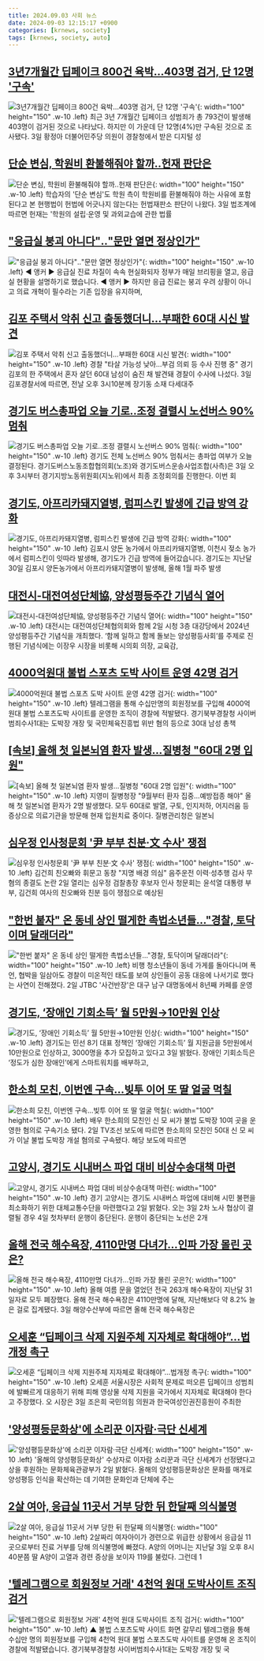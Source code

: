 ```yaml
---
title: 2024.09.03 사회 뉴스
date: 2024-09-03 12:15:17 +0900
categories: [krnews, society]
tags: [krnews, society, auto]
---
```

## [3년7개월간 딥페이크 800건 육박…403명 검거, 단 12명 '구속'](https://n.news.naver.com/mnews/article/421/0007766955)

![3년7개월간 딥페이크 800건 육박…403명 검거, 단 12명 '구속'](https://mimgnews.pstatic.net/image/origin/421/2024/09/03/7766955.jpg?type=nf220_150){: width="100" height="150" .w-10 .left}
최근 3년 7개월간 딥페이크 성범죄가 총 793건이 발생해 403명이 검거된 것으로 나타났다. 하지만 이 가운데 단 12명(4%)만 구속된 것으로 조사됐다. 3일 황정아 더불어민주당 의원이 경찰청에서 받은 디지털 성

## [단순 변심, 학원비 환불해줘야 할까..헌재 판단은](https://n.news.naver.com/mnews/article/215/0001177982)

![단순 변심, 학원비 환불해줘야 할까..헌재 판단은](https://mimgnews.pstatic.net/image/origin/215/2024/09/03/1177982.jpg?type=nf220_150){: width="100" height="150" .w-10 .left}
학습자의 '단순 변심'도 학원 측이 학원비를 환불해줘야 하는 사유에 포함된다고 본 현행법이 헌법에 어긋나지 않는다는 헌법재판소 판단이 나왔다. 3일 법조계에 따르면 헌재는 '학원의 설립·운영 및 과외교습에 관한 법률

## ["응급실 붕괴 아니다"‥"문만 열면 정상인가"](https://n.news.naver.com/mnews/article/214/0001371839)

!["응급실 붕괴 아니다"‥"문만 열면 정상인가"](https://mimgnews.pstatic.net/image/origin/214/2024/09/03/1371839.jpg?type=nf220_150){: width="100" height="150" .w-10 .left}
◀ 앵커 ▶ 응급실 진료 차질이 속속 현실화되자 정부가 매일 브리핑을 열고, 응급실 현황을 설명하기로 했습니다. ◀ 앵커 ▶ 하지만 응급 진료는 붕괴 우려 상황이 아니고 의료 개혁이 필수라는 기존 입장을 유지하며,

## [김포 주택서 악취 신고 출동했더니…부패한 60대 시신 발견](https://n.news.naver.com/mnews/article/586/0000086040)

![김포 주택서 악취 신고 출동했더니…부패한 60대 시신 발견](https://mimgnews.pstatic.net/image/origin/586/2024/09/03/86040.jpg?type=nf220_150){: width="100" height="150" .w-10 .left}
경찰 "타살 가능성 낮아…부검 의뢰 등 수사 진행 중" 경기 김포의 한 주택에서 혼자 살던 60대 남성이 숨진 채 발견돼 경찰이 수사에 나섰다. 3일 김포경찰서에 따르면, 전날 오후 3시10분께 장기동 소재 다세대주

## [경기도 버스총파업 오늘 기로..조정 결렬시 노선버스 90% 멈춰](https://n.news.naver.com/mnews/article/018/0005826642)

![경기도 버스총파업 오늘 기로..조정 결렬시 노선버스 90% 멈춰](https://mimgnews.pstatic.net/image/origin/018/2024/09/03/5826642.jpg?type=nf220_150){: width="100" height="150" .w-10 .left}
경기도 전체 노선버스 90% 멈춰서는 총파업 여부가 오늘 결정된다. 경기도버스노동조합협의회(노조)와 경기도버스운송사업조합(사측)은 3일 오후 3시부터 경기지방노동위원회(지노위)에서 최종 조정회의를 진행한다. 이번 회

## [경기도, 아프리카돼지열병, 럼피스킨 발생에 긴급 방역 강화](https://n.news.naver.com/mnews/article/056/0011792685)

![경기도, 아프리카돼지열병, 럼피스킨 발생에 긴급 방역 강화](https://mimgnews.pstatic.net/image/origin/056/2024/09/02/11792685.jpg?type=nf220_150){: width="100" height="150" .w-10 .left}
김포시 양돈 농가에서 아프리카돼지열병, 이천시 젖소 농가에서 럼피스킨이 잇따라 발생해, 경기도가 긴급 방역에 들어갔습니다. 경기도는 지난달 30일 김포시 양돈농가에서 아프리카돼지열병이 발생해, 올해 1월 파주 발생

## [대전시-대전여성단체協, 양성평등주간 기념식 열어](https://n.news.naver.com/mnews/article/003/0012762906)

![대전시-대전여성단체協, 양성평등주간 기념식 열어](https://mimgnews.pstatic.net/image/origin/003/2024/09/02/12762906.jpg?type=nf220_150){: width="100" height="150" .w-10 .left}
대전시는 대전여성단체협의회와 함께 2일 시청 3층 대강당에서 2024년 양성평등주간 기념식을 개최했다. ‘함께 일하고 함께 돌보는 양성평등사회’를 주제로 진행된 기념식에는 이장우 시장을 비롯해 시의회 의장, 교육감,

## [4000억원대 불법 스포츠 도박 사이트 운영 42명 검거](https://n.news.naver.com/mnews/article/005/0001722527)

![4000억원대 불법 스포츠 도박 사이트 운영 42명 검거](https://mimgnews.pstatic.net/image/origin/005/2024/09/03/1722527.jpg?type=nf220_150){: width="100" height="150" .w-10 .left}
텔레그램을 통해 수십만명의 회원정보를 구입해 4000억원대 불법 스포츠도박 사이트를 운영한 조직이 경찰에 적발됐다. 경기북부경찰청 사이버범죄수사1대는 도박장 개장 및 국민체육진흥법 위반 혐의 등으로 30대 남성 총책

## [[속보] 올해 첫 일본뇌염 환자 발생…질병청 "60대 2명 입원"](https://n.news.naver.com/mnews/article/029/0002899758)

![[속보] 올해 첫 일본뇌염 환자 발생…질병청 "60대 2명 입원"](https://mimgnews.pstatic.net/image/origin/029/2024/09/03/2899758.jpg?type=nf220_150){: width="100" height="150" .w-10 .left}
지영미 질병청장 "9월부터 환자 집중…예방접종 해야" 올해 첫 일본뇌염 환자가 2명 발생했다. 모두 60대로 발열, 구토, 인지저하, 어지러움 등 증상으로 의료기관을 방문해 현재 입원치료 중이다. 질병관리청은 일본뇌

## [심우정 인사청문회 '尹 부부 친분·文 수사' 쟁점](https://n.news.naver.com/mnews/article/629/0000318238)

![심우정 인사청문회 '尹 부부 친분·文 수사' 쟁점](https://mimgnews.pstatic.net/image/origin/629/2024/09/03/318238.jpg?type=nf220_150){: width="100" height="150" .w-10 .left}
김건희 친오빠와 휘문고 동창 "지명 배경 의심" 음주운전 이력·성추행 검사 무혐의 종결도 논란 2일 열리는 심우정 검찰총장 후보자 인사 청문회는 윤석열 대통령 부부, 김건희 여사의 친오빠와 친분 등이 쟁점으로 예상된

## ["한번 붙자" 온 동네 상인 떨게한 촉법소년들…"경찰, 토닥이며 달래더라"](https://n.news.naver.com/mnews/article/421/0007766201)

!["한번 붙자" 온 동네 상인 떨게한 촉법소년들…"경찰, 토닥이며 달래더라"](https://mimgnews.pstatic.net/image/origin/421/2024/09/03/7766201.jpg?type=nf220_150){: width="100" height="150" .w-10 .left}
비행 청소년들이 동네 가게를 돌아다니며 폭언, 협박을 일삼아도 경찰이 미온적인 태도를 보여 상인들이 공동 대응에 나서기로 했다는 사연이 전해졌다. 2일 JTBC '사건반장'은 대구 남구 대명동에서 8년째 카페를 운영

## [경기도, ‘장애인 기회소득’ 월 5만원→10만원 인상](https://n.news.naver.com/mnews/article/005/0001722494)

![경기도, ‘장애인 기회소득’ 월 5만원→10만원 인상](https://mimgnews.pstatic.net/image/origin/005/2024/09/03/1722494.jpg?type=nf220_150){: width="100" height="150" .w-10 .left}
경기도는 민선 8기 대표 정책인 ‘장애인 기회소득’ 월 지원금을 5만원에서 10만원으로 인상하고, 3000명을 추가 모집하고 있다고 3일 밝혔다. 장애인 기회소득은 ‘정도가 심한 장애인’에게 스마트워치를 배부하고,

## [한소희 모친, 이번엔 구속…빚투 이어 또 딸 얼굴 먹칠](https://n.news.naver.com/mnews/article/015/0005028855)

![한소희 모친, 이번엔 구속…빚투 이어 또 딸 얼굴 먹칠](https://mimgnews.pstatic.net/image/origin/015/2024/09/02/5028855.jpg?type=nf220_150){: width="100" height="150" .w-10 .left}
배우 한소희의 모친인 신 모 씨가 불법 도박장 10여 곳을 운영한 혐의로 구속기소 됐다. 2일 TV조선 보도에 따르면 한소희의 모친인 50대 신 모 씨가 이날 불법 도박장 개설 혐의로 구속됐다. 해당 보도에 따르면

## [고양시, 경기도 시내버스 파업 대비 비상수송대책 마련](https://n.news.naver.com/mnews/article/003/0012762578)

![고양시, 경기도 시내버스 파업 대비 비상수송대책 마련](https://mimgnews.pstatic.net/image/origin/003/2024/09/02/12762578.jpg?type=nf220_150){: width="100" height="150" .w-10 .left}
경기 고양시는 경기도 시내버스 파업에 대비해 시민 불편을 최소화하기 위한 대체교통수단을 마련했다고 2일 밝혔다. 오는 3일 2차 노사 협상이 결렬될 경우 4일 첫차부터 운행이 중단된다. 운행이 중단되는 노선은 2개

## [올해 전국 해수욕장, 4110만명 다녀가…인파 가장 몰린 곳은?](https://n.news.naver.com/mnews/article/018/0005826896)

![올해 전국 해수욕장, 4110만명 다녀가…인파 가장 몰린 곳은?](https://mimgnews.pstatic.net/image/origin/018/2024/09/03/5826896.jpg?type=nf220_150){: width="100" height="150" .w-10 .left}
올해 여름 문을 열었던 전국 263개 해수욕장이 지난달 31일자로 모두 폐장했다. 올해 전국 해수욕장은 4110만명에 달해, 지난해보다 약 8.2% 늘은 걸로 집계됐다. 3일 해양수산부에 따르면 올해 전국 해수욕장은

## [오세훈 “딥페이크 삭제 지원주체 지자체로 확대해야”…법개정 촉구](https://n.news.naver.com/mnews/article/016/0002357705)

![오세훈 “딥페이크 삭제 지원주체 지자체로 확대해야”…법개정 촉구](https://mimgnews.pstatic.net/image/origin/016/2024/09/03/2357705.jpg?type=nf220_150){: width="100" height="150" .w-10 .left}
오세훈 서울시장은 사회적 문제로 떠오른 딥페이크 성범죄에 발빠르게 대응하기 위해 피해 영상물 삭제 지원을 국가에서 지자체로 확대해야 한다고 주장했다. 오 시장은 3일 조은희 국민의힘 의원과 한국여성인권진흥원이 주최한

## ['양성평등문화상'에 소리꾼 이자람·극단 신세계](https://n.news.naver.com/mnews/article/001/0014906207)

!['양성평등문화상'에 소리꾼 이자람·극단 신세계](https://mimgnews.pstatic.net/image/origin/001/2024/09/02/14906207.jpg?type=nf220_150){: width="100" height="150" .w-10 .left}
'올해의 양성평등문화상' 수상자로 이자람 소리꾼과 극단 신세계가 선정됐다고 상을 후원하는 문화체육관광부가 2일 밝혔다. 올해의 양성평등문화상은 문화를 매개로 양성평등 인식을 확산하는 데 기여한 문화인과 단체에 주는

## [2살 여아, 응급실 11곳서 거부 당한 뒤 한달째 의식불명](https://n.news.naver.com/mnews/article/079/0003934383)

![2살 여아, 응급실 11곳서 거부 당한 뒤 한달째 의식불명](https://mimgnews.pstatic.net/image/origin/079/2024/09/03/3934383.jpg?type=nf220_150){: width="100" height="150" .w-10 .left}
2살짜리 여자아이가 경련으로 위급한 상황에서 응급실 11곳으로부터 진료 거부를 당해 의식불명에 빠졌다. A양의 어머니는 지난달 3일 오후 8시40분쯤 딸 A양이 고열과 경련 증상을 보이자 119를 불렀다. 그런데 1

## ['텔레그램으로 회원정보 거래' 4천억 원대 도박사이트 조직 검거](https://n.news.naver.com/mnews/article/055/0001186900)

!['텔레그램으로 회원정보 거래' 4천억 원대 도박사이트 조직 검거](https://mimgnews.pstatic.net/image/origin/055/2024/09/03/1186900.jpg?type=nf220_150){: width="100" height="150" .w-10 .left}
▲ 불법 스포츠도박 사이트 화면 갈무리 텔레그램을 통해 수십만 명의 회원정보를 구입해 4천억 원대 불법 스포츠도박 사이트를 운영해 온 조직이 경찰에 적발됐습니다. 경기북부경찰청 사이버범죄수사1대는 도박장 개장 및 국

